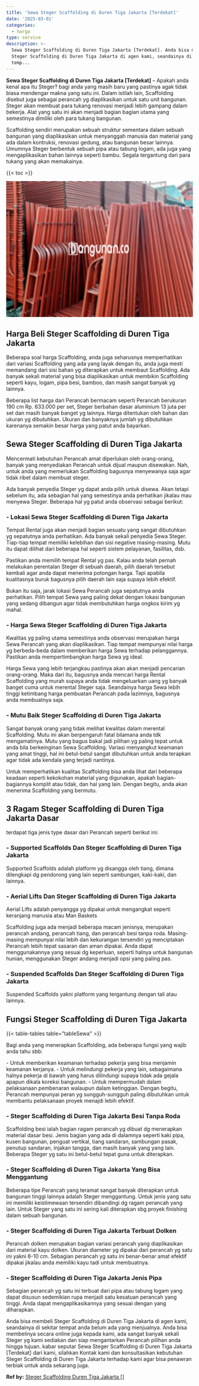 ```yaml
---
title: 'Sewa Steger Scaffolding di Duren Tiga Jakarta [Terdekat]'
date: '2025-03-01'
categories:
  - harga
type: service
description: >-
  Sewa Steger Scaffolding di Duren Tiga Jakarta [Terdekat]. Anda bisa membeli
  Steger Scaffolding di Duren Tiga Jakarta di agen kami, seandainya di sekitar
  temp...
---
```


**Sewa Steger Scaffolding di Duren Tiga Jakarta \[Terdekat\]** – Apakah anda kenal apa itu Steger? bagi anda yang masih baru yang pastinya agak tidak biasa mendengar makna yang satu ini. Dalam istilah lain, Scaffolding disebut juga sebagai perancah yg diaplikasikan untuk satu unit bangunan. Steger akan membuat para tukang renovasi menjadi lebih gampang dalam bekerja. Alat yang satu ini akan menjadi bagian bagian utama yang semestinya dimiliki oleh para tukang bangunan.

Scaffolding sendiri merupakan sebuah struktur sementara dalam sebuah bangunan yang diaplikasikan untuk menyanggah manusia dan material yang ada dalam kontruksi, renovasi gedung, atau bangunan besar lainnya. Umumnya Steger berbentuk sebuah pipa atau tabung logam, ada juga yang mengaplikasikan bahan lainnya seperti bambu. Segala tergantung dari para tukang yang akan memakainya.

{{< toc >}}

![Sewa Steger Scaffolding di Duren Tiga Jakarta [Terdekat]](/images/sewa-scaffolding-steger-04.png)

## Harga Beli Steger Scaffolding di Duren Tiga Jakarta

Beberapa soal harga Scaffolding, anda juga seharusnya memperhatikan dari variasi Scaffolding yang ada yang layak dengan itu, anda juga mesti memandang dari sisi bahan yg diterapkan untuk membaut Scaffolding. Ada banyak sekali material yang bisa diaplikasikan untuk membikin Scaffolding seperti kayu, logam, pipa besi, bamboo, dan masih sangat banyak yg lainnya.

Beberapa list harga dari Perancah bermacam seperti Perancah berukuran 190 cm Rp. 633.000 per set, Steger berbahan dasar aluminium 13 juta per set dan masih banyak banget yg lainnya. Harga ditentukan oleh bahan dan ukuran yg dibutuhkan. Ukuran dan banyaknya jumlah yg dibutuhkan karenanya semakin besar harga yang patut anda bayarkan.

## Sewa Steger Scaffolding di Duren Tiga Jakarta

Mencermati kebutuhan Perancah amat diperlukan oleh orang-orang, banyak yang menyediakan Perancah untuk dijual maupun disewakan. Nah, untuk anda yang memerlukan Scaffolding bagusnya menyewanya saja agar tidak ribet dalam membuat steger.

Ada banyak penyedia Steger yg dapat anda pilih untuk disewa. Akan tetapi sebelum itu, ada sebagian hal yang semestinya anda perhatikan jikalau mau menyewa Steger. Beberapa hal yg patut anda observasi sebagai berikut:

### \- Lokasi Sewa Steger Scaffolding di Duren Tiga Jakarta

Tempat Rental juga akan menjadi bagian sesuatu yang sangat dibutuhkan yg sepatutnya anda perhatikan. Ada banyak sekali penyedia Sewa Steger. Tiap-tiap tempat memiliki kelebihan dan sisi negative masing-masing. Mutu itu dapat dilihat dari beberapa hal seperti sistem pelayanan, fasilitas, dsb.

Pastikan anda memilih tempat Rental yg pas. Kalau anda telah pernah melakukan perentalan Steger di sebuah daerah, pilih daerah tersebut kembali agar anda dapat menerima potongan harga. Tapi apabila kualitasnya buruk bagusnya pilih daerah lain saja supaya lebih efektif.

Bukan itu saja, jarak lokasi Sewa Perancah juga sepatutnya anda perhatikan. Pilih tempat Sewa yang paling dekat dengan lokasi bangunan yang sedang dibangun agar tidak membutuhkan harga ongkos kirim yg mahal.

### \- Harga Sewa Steger Scaffolding di Duren Tiga Jakarta

Kwalitas yg paling utama semestinya anda observasi merupakan harga Sewa Perancah yang akan diaplikasikan. Tiap tempat mempunyai nilai harga yg berbeda-beda dalam memberikan harga Sewa terhadap pelanggannya. Pastikan anda mempertimbangkan harga Sewa yg ideal.

Harga Sewa yang lebih terjangkau pastinya akan akan menjadi pencarian orang-orang. Maka dari itu, bagusnya anda mencari harga Rental Scaffolding yang murah supaya anda tidak mengeluarkan uang yg banyak banget cuma untuk merental Steger saja. Seandainya harga Sewa lebih tinggi ketimbang harga pembuatan Perancah pada lazimnya, bagusnya anda membuatnya saja.

### \- Mutu Baik Steger Scaffolding di Duren Tiga Jakarta

Sangat banyak orang yang tidak melihat kwalitas dalam merental Scaffolding. Mutu ini akan berpengaruh fatal bilamana anda tdk mengamatinya. Mutu yang bagus bakal jadi pilihan yg paling tepat untuk anda bila berkeinginan Sewa Scaffolding. Variasi menyangkut keamanan yang amat tinggi, hal ini betul-betul sangat dibutuhkan untuk anda terapkan agar tidak ada kendala yang terjadi nantinya.

Untuk memperhatikan kualitas Scaffolding bisa anda lihat dari beberapa keadaan seperti kekokohan material yang digunakan, apakah bagian-bagiannya komplit atau tidak, dan hal yang lain. Dengan begitu, anda akan menerima Scaffolding yang bermutu.

## 3 Ragam Steger Scaffolding di Duren Tiga Jakarta Dasar

terdapat tiga jenis type dasar dari Perancah seperti berikut ini:

### \- Supported Scaffolds Dan Steger Scaffolding di Duren Tiga Jakarta

Supported Scaffolds adalah platform yg disangga oleh tiang, dimana dilengkapi dg pendorong yang lain seperti sambungan, kaki-kaki, dan lainnya.

### \- Aerial Lifts Dan Steger Scaffolding di Duren Tiga Jakarta

Aerial Lifts adalah penyangga yg dipakai untuk mengangkat seperti keranjang manusia atau Man Baskets

Scaffolding juga ada menjadi beberapa macam jenisnya, merupakan perancah andang, perancah tiang, dan perancah besi tanpa roda. Masing-masing mempunyai nilai lebih dan kekurangan tersendiri yg menciptakan Perancah lebih tepat sasaran dan aman dipakai. Anda dapat menggunakannya yang sesuai dg keperluan, seperti halnya untuk bangunan hunian, menggunakan Steger andang menjadi opsi yang paling pas.

### \- Suspended Scaffolds Dan Steger Scaffolding di Duren Tiga Jakarta

Suspended Scaffolds yakni platform yang tergantung dengan tali atau lainnya.

## Fungsi Steger Scaffolding di Duren Tiga Jakarta

{{< table-tables table="tableSewa" >}}

Bagi anda yang menerapkan Scaffolding, ada beberapa fungsi yang wajib anda tahu sbb:

\- Untuk memberikan keamanan terhadap pekerja yang bisa menjamin keamanan kerjanya. - Untuk melindungi pekerja yang lain, sebagaimana halnya pekerja di bawah yang harus dilindungi supaya tidak ada gejala apapun dikala koreksi bangunan. - Untuk mempermudah dalam pelaksanaan pembenaran walaupun dalam ketinggian. Dengan begitu, Perancah mempunyai peran yg sungguh-sungguh paling dibutuhkan untuk membantu pelaksanaan proyek menajdi lebih efektif.

### \- Steger Scaffolding di Duren Tiga Jakarta Besi Tanpa Roda

Scaffolding besi ialah bagian ragam perancah yg dibuat dg menerapkan material dasar besi. Jenis bagian yang ada di dalamnya seperti kaki pipa, kusen bangunan, penguat vertikal, tiang sandaran, sambungan pasak, penutup sandaran, injakan tangga, dan masih banyak yang yang lain. Beberapa Steger yg satu ini betul-betul tepat guna untuk diterapkan.

### \- Steger Scaffolding di Duren Tiga Jakarta Yang Bisa Menggantung

Beberapa tipe Perancah yang teramat sangat banyak diterapkan untuk bangunan tinggi lainnya adalah Steger menggantung. Untuk jenis yang satu ini memiliki keistimewaan tersendiri dibandingi dg ragam perancah yang lain. Untuk Steger yang satu ini sering kali diterapkan sbg proyek finishing dalam sebuah bangunan.

### \- Steger Scaffolding di Duren Tiga Jakarta Terbuat Dolken

Perancah dolken merupakan bagian variasi perancah yang diaplikasikan dari material kayu dolken. Ukuran diameter yg dipakai dari perancah yg satu ini yakni 6-10 cm. Sebagian perancah yg satu ini benar-benar amat efektif dipakai jikalau anda memiliki kayu tadi untuk membuatnya.

### \- Steger Scaffolding di Duren Tiga Jakarta Jenis Pipa

Sebagian perancah yg satu ini terbuat dari pipa atau tabung logam yang dapat disusun sedemikian rupa menjadi satu kesatuan perancah yang tinggi. Anda dapat mengaplikasikannya yang sesuai dengan yang diharapkan.

Anda bisa membeli Steger Scaffolding di Duren Tiga Jakarta di agen kami, seandainya di sekitar tempat anda belum ada yang menjualnya. Anda bisa membelinya secara online juga kepada kami, ada sangat banyak sekali Steger yg kami sediakan dan siap mengantarkan Perancah pilihan anda hingga tujuan. kabar seputar Sewa Steger Scaffolding di Duren Tiga Jakarta \[Terdekat\] dari kami, silahkan Kontak kami dan konsultasikan kebutuhan Steger Scaffolding di Duren Tiga Jakarta terhadap kami agar bisa penawran terbiak untuk anda sekarang juga.

**Ref by:** [Steger Scaffolding Duren Tiga Jakarta []](https://id.wikipedia.org/wiki/Steger)
